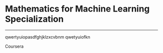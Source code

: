 # Mathematics for Machine Learning Specialization
**********************************************************************

qwertyuiopasdfghjklzxcvbnm qwetyuiofkn

Coursera
